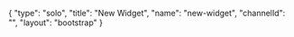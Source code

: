 {
    "type": "solo",
    "title": "New Widget",
    "name": "new-widget",
    "channelId": "",
    "layout": "bootstrap"
}